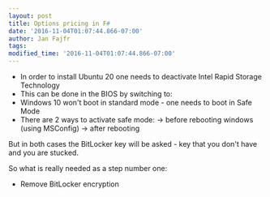 ```yaml
---
layout: post
title: Options pricing in F#
date: '2016-11-04T01:07:44.866-07:00'
author: Jan Fajfr
tags:
modified_time: '2016-11-04T01:07:44.866-07:00'
---
```


- In order to install Ubuntu 20 one needs to deactivate Intel Rapid Storage Technology
- This can be done in the BIOS by switching to:
- Windows 10 won't boot in standard mode - one needs to boot in Safe Mode
- There are 2 ways to activate safe mode:
  -> before rebooting windows (using MSConfig)
  -> after rebooting 

But in both cases the BitLocker key will be asked - key that you don't have and you are stucked.

So what is really needed as a step number one:
- Remove BitLocker encryption

